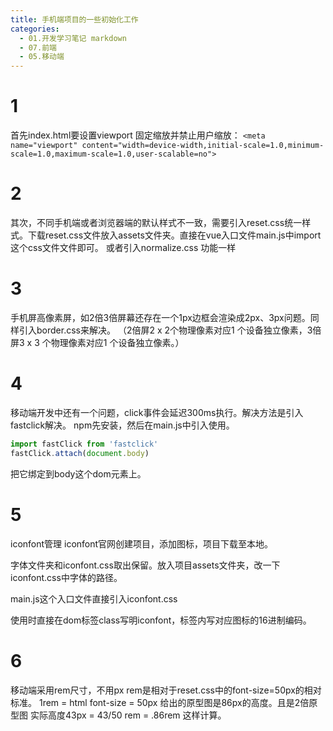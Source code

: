 ```yaml
---
title: 手机端项目的一些初始化工作
categories:
  - 01.开发学习笔记 markdown
  - 07.前端
  - 05.移动端
---
```


# 1
首先index.html要设置viewport 固定缩放并禁止用户缩放：
`<meta name="viewport" content="width=device-width,initial-scale=1.0,minimum-scale=1.0,maximum-scale=1.0,user-scalable=no">`
# 2
其次，不同手机端或者浏览器端的默认样式不一致，需要引入reset.css统一样式。下载reset.css文件放入assets文件夹。直接在vue入口文件main.js中import这个css文件文件即可。
或者引入normalize.css 功能一样
# 3
手机屏高像素屏，如2倍3倍屏幕还存在一个1px边框会渲染成2px、3px问题。同样引入border.css来解决。
（2倍屏2 x 2个物理像素对应1 个设备独立像素，3倍屏3 x 3 个物理像素对应1 个设备独立像素。）
# 4
移动端开发中还有一个问题，click事件会延迟300ms执行。解决方法是引入fastclick解决。
npm先安装，然后在main.js中引入使用。
```js
import fastClick from 'fastclick'
fastClick.attach(document.body)
```
把它绑定到body这个dom元素上。

# 5
iconfont管理
iconfont官网创建项目，添加图标，项目下载至本地。

字体文件夹和iconfont.css取出保留。放入项目assets文件夹，改一下iconfont.css中字体的路径。

main.js这个入口文件直接引入iconfont.css

使用时直接在dom标签class写明iconfont，标签内写对应图标的16进制编码。 

# 6
移动端采用rem尺寸，不用px
rem是相对于reset.css中的font-size=50px的相对标准。
1rem = html font-size = 50px
给出的原型图是86px的高度。且是2倍原型图
实际高度43px = 43/50 rem = .86rem
这样计算。